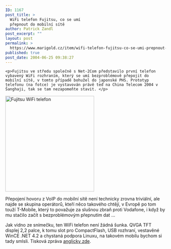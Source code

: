 ```yaml
---
ID: 1167
post_title: >
  WiFi telefon Fujitsu, co se umí
  přepnout do mobilní sítě
author: Patrick Zandl
post_excerpt: ""
layout: post
permalink: >
  https://www.marigold.cz/item/wifi-telefon-fujitsu-co-se-umi-prepnout-do-mobilni-site
published: true
post_date: 2004-06-25 09:38:27
---
```

	<p>Fujitsu ve středu společně s Net-2Com představilo první telefon vybavený WiFi rozhraním, který se umí bezproblémově přepojit do mobilní sítě, v tomto případě bohužel do japonské PHS. Prototyp telefonu (na fotce) je vystavován právě teď na China Telecom 2004 v Šanghaji, tak se tam nezapomeňte stavit. </p>
<div class="rightbox"> 
<img src="/wp-content/uploads/20040625-fujitsu-wifi.jpg" alt="Fujitsu WiFi telefon" width="279" height="300" /></div>
	<p>Přepojení hovoru z VoIP do mobilní sítě není technicky zrovna triviální, ale najde se skupina operátorů, kteří něco takového chtějí, v Evropě po tom touží T-Mobile, který to považuje za slušnou zbraň proti Vodafone, i když by mu stačilo začít s bezproblémovým přepnutím dat ... </p><p>Jak vidno ze snímečku, ten WiFi telefon není žádná šunka. QVGA TFT displej 2,2 palce, k tomu slot pro CompactFlash, USB rozhraní, vestavěné WinCE .NET 4.2 a chystaná podpora Linuxu, na takovém mobilu bychom si tady smlsli. Tisková zpráva <a href="http://www.fujitsu.com/news/pr/archives/month/2004/20040623-01.html">anglicky zde</a>.</p>